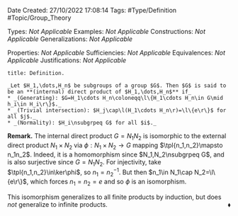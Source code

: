 <div class="topSpace"></div>

Date Created: 27/10/2022 17:08:14
Tags: #Type/Definition #Topic/Group_Theory

Types: _Not Applicable_
Examples: _Not Applicable_
Constructions: _Not Applicable_
Generalizations: _Not Applicable_

Properties: _Not Applicable_
Sufficiencies: _Not Applicable_
Equivalences: _Not Applicable_
Justifications: _Not Applicable_

``` ad-Definition
title: Definition.

_Let $H_1,\dots,H_n$ be subgroups of a group $G$. Then $G$ is said to be an **(internal) direct product of $H_1,\dots,H_n$** if_
* _(Generating): $G=H_1\cdots H_n\coloneqq\l\{H_1\cdots H_n\in G\mid h_i\in H_i\r\}$._
* _(Trivial intersection): $H_j\cap\l(H_1\cdots H_n\r)=\l\{e\r\}$ for all $j$._
* _(Normality): $H_i\nsubgrpeq G$ for all $i$._

```

**Remark.** The internal direct product $G=N_1N_2$ is isomorphic to the external direct product $N_1\times N_2$ via $\phi:N_1\times N_2\to G$ mapping $\tpl{n_1,n_2}\mapsto n_1n_2$. Indeed, it is a homomorphism since $N_1,N_2\nsubgrpeq G$, and is also surjective since $G=N_1N_2$. For injectivity, take $\tpl{n_1,n_2}\in\ker\phi$, so $n_1=n_2^{-1}$. But then $n_1\in N_1\cap N_2=\l\{e\r\}$, which forces $n_1=n_2=e$ and so $\phi$ is an isomorphism.

This isomorphism generalizes to all finite products by induction, but does _not_ generalize to infinite products.<span style="float:right;">$\blacklozenge$</span>
